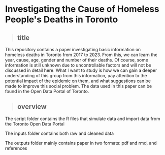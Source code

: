 # Investigating the Cause of Homeless People's Deaths in Toronto

> ## title

This repository contains a paper investigating basic information on homeless deaths in Toronto from 2017 to 2023. From this, we can learn the year, cause, age, gender and number of their deaths. Of course, some information is still unknown due to uncontrollable factors and will not be discussed in detail here. What I want to study is how we can gain a deeper understanding of this group from this information, pay attention to the potential impact of the epidemic on them, and what suggestions can be made to improve this social problem. The data used in this paper can be found in the Open Data Portal of Toronto.

> ## overview

The script folder contains the R files that simulate data and import data from the Toronto Open Data Portal

The inputs folder contains both raw and cleaned data

The outputs folder mainly contains paper in two formats: pdf and rmd, and references
